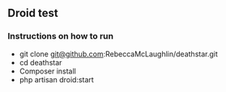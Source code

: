 ## Droid test

### Instructions on how to run
- git clone git@github.com:RebeccaMcLaughlin/deathstar.git
- cd deathstar
- Composer install
- php artisan droid:start